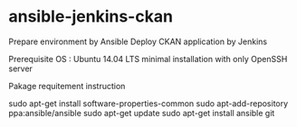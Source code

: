 # ansible-jenkins-ckan
Prepare environment by Ansible Deploy CKAN application by Jenkins

Prerequisite
OS : Ubuntu 14.04 LTS minimal installation with only OpenSSH server

Pakage requitement instruction

sudo apt-get install software-properties-common
sudo apt-add-repository ppa:ansible/ansible
sudo apt-get update
sudo apt-get install ansible git



